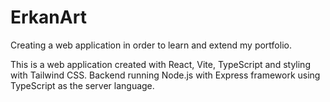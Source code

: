 # ErkanArt
Creating a web application in order to learn and extend my portfolio.

This is a web application created with React, Vite, TypeScript and styling with Tailwind CSS.
Backend running Node.js with Express framework using TypeScript as the server language.
